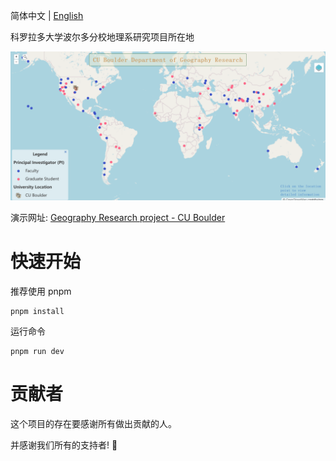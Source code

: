 简体中文 | [English](./README.md)

科罗拉多大学波尔多分校地理系研究项目所在地

![webpage sample](https://github.com/Chrisliu1024/geography-research-project/blob/master/docs/webpage_sample.gif?raw=true)

演示网址: <a href="https://chrisliu1024.github.io/geography-research-project/" target="_blank">Geography Research project - CU Boulder </a>

# 快速开始

推荐使用 pnpm

```shell
pnpm install
```

运行命令

```shell
pnpm run dev
```

# 贡献者

这个项目的存在要感谢所有做出贡献的人。

并感谢我们所有的支持者! 🙏
